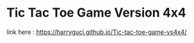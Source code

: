 # Tic Tac Toe Game Version 4x4
<p>link here : <a href="https://harryguci.github.io/Tic-tac-toe-game-vs4x4/">https://harryguci.github.io/Tic-tac-toe-game-vs4x4/</a></p>